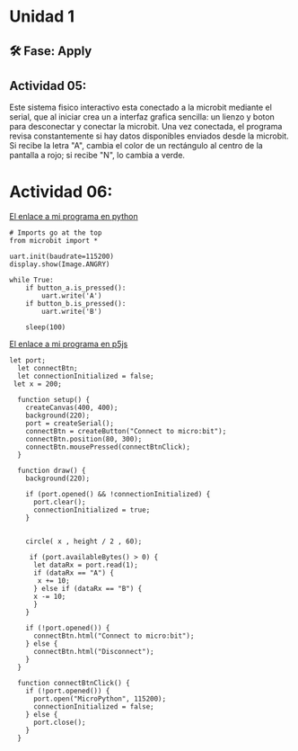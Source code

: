 # Unidad 1

## 🛠 Fase: Apply

## Actividad 05:
Este sistema fisico interactivo esta conectado a la microbit mediante el serial, que al iniciar crea un a interfaz grafica sencilla: un lienzo y boton para desconectar y conectar la microbit. Una vez conectada, el programa revisa constantemente si hay datos disponibles enviados desde la microbit. Si recibe la letra "A", cambia el color de un rectángulo al centro de la pantalla a rojo; si recibe "N", lo cambia a verde.

# Actividad 06:

[El enlace a mi programa en python](https://python.microbit.org/v/3)

```
# Imports go at the top
from microbit import *

uart.init(baudrate=115200)
display.show(Image.ANGRY)

while True:
    if button_a.is_pressed():
        uart.write('A')
    if button_b.is_pressed():
        uart.write('B')
        
    sleep(100)
```

[El enlace a mi programa en p5js](https://editor.p5js.org/ghostdragonn/sketches/NzqqO_Ttzi)

```
let port;
  let connectBtn;
  let connectionInitialized = false;
 let x = 200;

  function setup() {
    createCanvas(400, 400);
    background(220);
    port = createSerial();
    connectBtn = createButton("Connect to micro:bit");
    connectBtn.position(80, 300);
    connectBtn.mousePressed(connectBtnClick);
  }

  function draw() {
    background(220);

    if (port.opened() && !connectionInitialized) {
      port.clear();
      connectionInitialized = true;
    }
    
    
    circle( x , height / 2 , 60);

     if (port.availableBytes() > 0) {
      let dataRx = port.read(1);
      if (dataRx == "A") {
       x += 10;
      } else if (dataRx == "B") {
      x -= 10;
      }
    }

    if (!port.opened()) {
      connectBtn.html("Connect to micro:bit");
    } else {
      connectBtn.html("Disconnect");
    }
  }

  function connectBtnClick() {
    if (!port.opened()) {
      port.open("MicroPython", 115200);
      connectionInitialized = false;
    } else {
      port.close();
    }
  }
```
